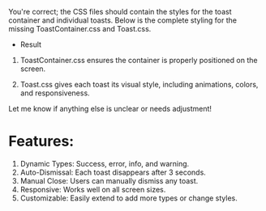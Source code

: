 You're correct; the CSS files should contain the styles for the toast container and individual toasts. Below is the complete styling for the missing ToastContainer.css and Toast.css.


* Result

1. ToastContainer.css ensures the container is properly positioned on the screen.

2. Toast.css gives each toast its visual style, including animations, colors, and responsiveness.

Let me know if anything else is unclear or needs adjustment!

# Features:

1. Dynamic Types: Success, error, info, and warning.
2. Auto-Dismissal: Each toast disappears after 3 seconds.
3. Manual Close: Users can manually dismiss any toast.
4. Responsive: Works well on all screen sizes.
5. Customizable: Easily extend to add more types or change styles.